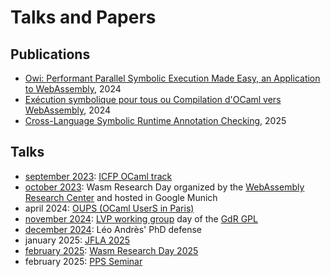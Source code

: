 # Talks and Papers

## Publications

- [Owi: Performant Parallel Symbolic Execution Made Easy, an Application to WebAssembly], 2024
- [Exécution symbolique pour tous ou Compilation d'OCaml vers WebAssembly], 2024
- [Cross-Language Symbolic Runtime Annotation Checking], 2025

## Talks

- [september 2023]: [ICFP OCaml track]
- [october 2023]: Wasm Research Day organized by the [WebAssembly Research Center] and hosted in Google Munich
- april 2024: [OUPS (OCaml UserS in Paris)]
- [november 2024]: [LVP working group] day of the [GdR GPL]
- [december 2024]: Léo Andrès' PhD defense
- january 2025: [JFLA 2025]
- [february 2025]: [Wasm Research Day 2025]
- february 2025: [PPS Seminar]


[Cross-Language Symbolic Runtime Annotation Checking]: https://inria.hal.science/hal-04798756/file/cross_language_symbolic_runtime_annotation_checking.pdf
[Exécution symbolique pour tous ou Compilation d'OCaml vers WebAssembly]: https://fs.zapashcanon.fr/pdf/manuscrit_these_leo_andres.pdf
[Owi: Performant Parallel Symbolic Execution Made Easy, an Application to WebAssembly]: https://hal.science/hal-04627413

[september 2023]: https://youtu.be/IM76cMP3Eqo
[october 2023]: https://youtu.be/os_pknmiqmU
[november 2024]: https://groupes.renater.fr/wiki/lvp/public/journee_lvp_novembre2024
[december 2024]: https://fs.zapashcanon.fr/mp4/phd_defense.mp4
[february 2025]: https://youtu.be/x6V-NJ9agjg

[JFLA 2025]: https://jfla.inria.fr/jfla2025.html
[GdR GPL]: https://gdr-gpl.cnrs.fr/
[ICFP OCaml track]: https://icfp23.sigplan.org/home/ocaml-2023
[LVP working group]: https://gdrgpl.myxwiki.org/xwiki/bin/view/Main/GTs/GT%20Langages%20et%20v%C3%A9rification%20de%20programmes%20(LVP)
[OUPS (OCaml UserS in Paris)]: https://oups.frama.io
[PPS Seminar]: https://www.irif.fr/seminaires/pps/index
[WebAssembly Research Center]: https://www.cs.cmu.edu/wrc
[Wasm Research Day 2025]: https://www.cs.cmu.edu/~wasm/wasm-research-day-2025.html
